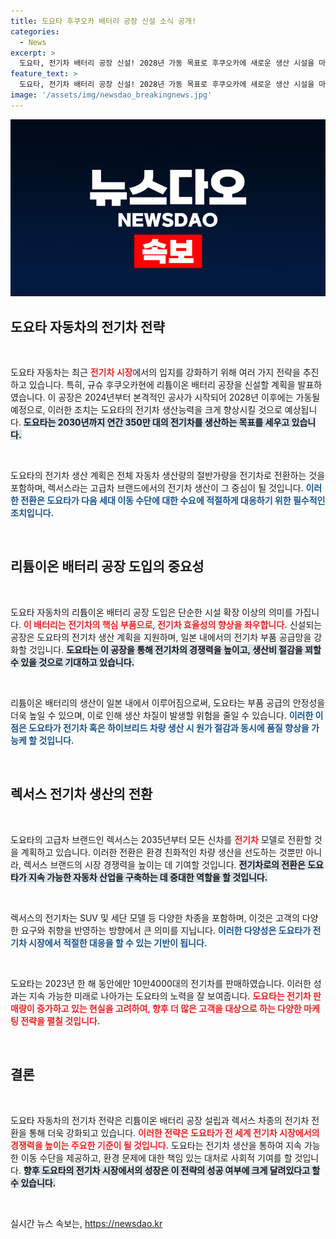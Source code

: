 ```yaml
---
title: 도요타 후쿠오카 배터리 공장 신설 소식 공개!
categories:
  - News
excerpt: >
  도요타, 전기차 배터리 공장 신설! 2028년 가동 목표로 후쿠오카에 새로운 생산 시설을 마련하며 전기차 시장 강화에 나섭니다. 2035년부터 렉서스는 전기차만 생산, 도요타의 전기차 생산 목표에 주목해 보세요!
feature_text: >
  도요타, 전기차 배터리 공장 신설! 2028년 가동 목표로 후쿠오카에 새로운 생산 시설을 마련하며 전기차 시장 강화에 나섭니다. 2035년부터 렉서스는 전기차만 생산, 도요타의 전기차 생산 목표에 주목해 보세요!
image: '/assets/img/newsdao_breakingnews.jpg'
---
```


<p><img src="/assets/img/newsdao_breakingnews.jpg" alt="ontimetimes 속보" /></p>

<h2 data-ke-size="size26">도요타 자동차의 전기차 전략</h2>

<p data-ke-size="size16">&nbsp;</p>

<p>도요타 자동차는 최근 <b><span style="color: #ee2323;">전기차 시장</span></b>에서의 입지를 강화하기 위해 여러 가지 전략을 추진하고 있습니다. 특히, 규슈 후쿠오카현에 리튬이온 배터리 공장을 신설할 계획을 발표하였습니다. 이 공장은 2024년부터 본격적인 공사가 시작되어 2028년 이후에는 가동될 예정으로, 이러한 조치는 도요타의 전기차 생산능력을 크게 향상시킬 것으로 예상됩니다. <b><span style="background-color: #21538527;">도요타는 2030년까지 연간 350만 대의 전기차를 생산하는 목표를 세우고 있습니다.</span></b> </p>

<p data-ke-size="size16">&nbsp;</p>

<p>도요타의 전기차 생산 계획은 전체 자동차 생산량의 절반가량을 전기차로 전환하는 것을 포함하며, 렉서스라는 고급차 브랜드에서의 전기차 생산이 그 중심이 될 것입니다. <b><span style="color: #1a5490;">이러한 전환은 도요타가 다음 세대 이동 수단에 대한 수요에 적절하게 대응하기 위한 필수적인 조치입니다.</span></b> </p>

<p data-ke-size="size16">&nbsp;</p>

<h2 data-ke-size="size26">리튬이온 배터리 공장 도입의 중요성</h2>

<p data-ke-size="size16">&nbsp;</p>

<p>도요타 자동차의 리튬이온 배터리 공장 도입은 단순한 시설 확장 이상의 의미를 가집니다. <b><span style="color: #ee2323;">이 배터리는 전기차의 핵심 부품으로, 전기차 효율성의 향상을 좌우합니다.</span></b> 신설되는 공장은 도요타의 전기차 생산 계획을 지원하며, 일본 내에서의 전기차 부품 공급망을 강화할 것입니다. <b><span style="background-color: #21538527;">도요타는 이 공장을 통해 전기차의 경쟁력을 높이고, 생산비 절감을 꾀할 수 있을 것으로 기대하고 있습니다.</span></b></p>

<p data-ke-size="size16">&nbsp;</p>

<p>리튬이온 배터리의 생산이 일본 내에서 이루어짐으로써, 도요타는 부품 공급의 안정성을 더욱 높일 수 있으며, 이로 인해 생산 차질이 발생할 위험을 줄일 수 있습니다. <b><span style="color: #1a5490;">이러한 이점은 도요타가 전기차 혹은 하이브리드 차량 생산 시 원가 절감과 동시에 품질 향상을 가능케 할 것입니다.</span></b> </p>

<p data-ke-size="size16">&nbsp;</p>

<h2 data-ke-size="size26">렉서스 전기차 생산의 전환</h2>

<p data-ke-size="size16">&nbsp;</p>

<p>도요타의 고급차 브랜드인 렉서스는 2035년부터 모든 신차를 <b><span style="color: #ee2323;">전기차</span></b> 모델로 전환할 것을 계획하고 있습니다. 이러한 전환은 환경 친화적인 차량 생산을 선도하는 것뿐만 아니라, 렉서스 브랜드의 시장 경쟁력을 높이는 데 기여할 것입니다. <b><span style="background-color: #21538527;">전기차로의 전환은 도요타가 지속 가능한 자동차 산업을 구축하는 데 중대한 역할을 할 것입니다.</span></b></p>

<p data-ke-size="size16">&nbsp;</p>

<p>렉서스의 전기차는 SUV 및 세단 모델 등 다양한 차종을 포함하며, 이것은 고객의 다양한 요구와 취향을 반영하는 방향에서 큰 의미를 지닙니다. <b><span style="color: #1a5490;">이러한 다양성은 도요타가 전기차 시장에서 적절한 대응을 할 수 있는 기반이 됩니다.</span></b> </p>

<p data-ke-size="size16">&nbsp;</p>

<p>도요타는 2023년 한 해 동안에만 10만4000대의 전기차를 판매하였습니다. 이러한 성과는 지속 가능한 미래로 나아가는 도요타의 노력을 잘 보여줍니다. <b><span style="color: #ee2323;">도요타는 전기차 판매량이 증가하고 있는 현실을 고려하여, 향후 더 많은 고객을 대상으로 하는 다양한 마케팅 전략을 펼칠 것입니다.</span></b></p>

<p data-ke-size="size16">&nbsp;</p>

<h2 data-ke-size="size26">결론</h2>

<p data-ke-size="size16">&nbsp;</p>

<p>도요타 자동차의 전기차 전략은 리튬이온 배터리 공장 설립과 렉서스 차종의 전기차 전환을 통해 더욱 강화되고 있습니다. <b><span style="color: #ee2323;">이러한 전략은 도요타가 전 세계 전기차 시장에서의 경쟁력을 높이는 주요한 기준이 될 것입니다.</span></b> 도요타는 전기차 생산을 통하여 지속 가능한 이동 수단을 제공하고, 환경 문제에 대한 책임 있는 대처로 사회적 기여를 할 것입니다. <b><span style="background-color: #21538527;">향후 도요타의 전기차 시장에서의 성장은 이 전략의 성공 여부에 크게 달려있다고 할 수 있습니다.</span></b></p>

<p data-ke-size="size16">&nbsp;</p>
실시간 뉴스 속보는, <a href="https://newsdao.kr" rel="dofollow">https://newsdao.kr</a>


